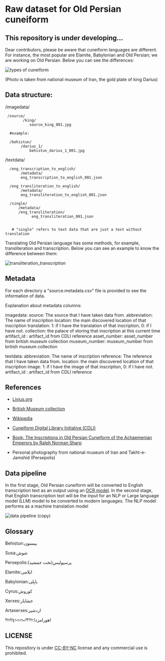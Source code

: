 # Raw dataset for Old Persian cuneiform

## This repository is under developing...

Dear contributors, please be aware that cuneiform languages are different. For instance, the most popular are Elamite, Babylonian and Old Persian; we are working on Old Persian. Below you can see the differences:

![types of cuneiform](https://github.com/Electronic-Old-Persian-Library/Old-Persian-Dataset/assets/74653444/2e84ae6b-f3fa-40c0-aa71-a3a125c0f040)

(Photo is taken from national museum of Iran, the gold plate of king Darius)

## Data structure:

/imagedata/

     /source/
            /king/
               source_king_001.jpg
            
      #example:
      
      /behistun/
           /darius_1/
               behistun_darius_1_001.jpg
          
/textdata/
            
      
      /eng_transcription_to_english/
           /metadata/
           eng_transcription_to_english_001.json
           
      /eng_transliteration_to_english/
           /metadata/
           eng_transliteration_to_english_001.json
           
      /single/
          /metadata/
          /eng_transliteration/
                eng_transliteration_001.json

                  
       # "single" refers to text data that are just a text without translation 
      
Translating Old Persian language has some methods, for example, transliteration and transcription. Below you can see an example to know the difference between them:

![transliteration_transcription](https://github.com/Electronic-Persian-Old-Library/Persian-Old-Dataset/assets/74653444/a0a1692e-6740-46ac-8167-e9acb7324fec)

            
## Metadata 

For each directory a "source.metadata.csv" file is provided to see the information of data. 

Explanation about metadata columns:

imagedata:
source: The source that I have taken data from.
abbreviation: The name of inscription 
location: the main discovered location of that inscription 
translation: 1: if I have the translation of that inscription, 0: if I have not.
collection: the palace of storing that inscription at this current time
artifact_id : artifact_id from CDLI reference 
asset_number: asset_number from british museum collection
museum_number: museum_number from british museum collection



textdata:
abbreviation: The name of inscription 
reference: The reference that I have taken data from.
location: the main discovered location of that inscription 
image: 1: if I have the image of that inscription, 0: if I have not.
artifact_id : artifact_id from CDLI reference 

## References

- [Livius.org](https://www.livius.org/sources/content/achaemenid-royal-inscriptions/)


- [British Museum collection](https://www.britishmuseum.org/collection/)


- [Wikipedia](https://en.wikipedia.org/wiki/Achaemenid_royal_inscriptions)
  

- [Cuneiform Digital Library Initiative (CDLI)](https://cdli.mpiwg-berlin.mpg.de/)



- [Book: The Inscriptions in Old Persian Cuneiform of the Achaemenian Emperors by
Ralph Norman Sharp](https://drive.google.com/file/d/1iqo0i3cyfN_DNho3xIwp1S4BAvdB70CQ/view?usp=sharing)


- Personal photography from national museum of Iran and Takht-e-Jamshid (Persepolis)


## Data pipeline

In the first stage, Old Persian cuneiform will be converted to English transcription text as an output using an [OCR model](https://github.com/Melanee-Melanee/Old-Persian-Cuneiform-OCR). In the second stage, that English transcription text will be the input for an NLP or Large language model (LLM) model to be converted to modern languages. The NLP model performs as a machine translation model 



![data pipeline (copy)](https://github.com/user-attachments/assets/0e115115-9eaa-41a3-a4ae-d22956ac5d58)

## Glossary



Behistun:بیستون

Susa:شوش

Persepolis:پرسپولیس(تخت جمشید)

Elamite:ایلامی

Babylonian:بابِلی

Cyrus:کوروش

Xerxes:خشایار

Artaxerxes:اردشیر

𐎠𐎢𐎼𐎶𐏀𐎡𐎠:اهورامزدا

## LICENSE
This repository is under [CC-BY-NC](https://github.com/Electronic-Old-Persian-Library/Old-Persian-Dataset/blob/main/LICENSE-CC-BY-NC) license and any commercial use is prohibited.
